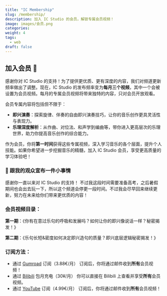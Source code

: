```yaml
---
title: "IC Membership"
slug: /membership/
description: 加入 IC Studio 的会员，解锁专属会员视频！
image: images/会员.png
categories:
weight: 4
tags:
  - web
draft: false
---
```

## 加入会员 🎵

感谢你对 IC Studio 的支持！为了提供更优质、更有深度的内容，我们对频道更新频率做出了调整。现在，IC Studio 的发布频率变为**每月三个视频**，其中一个会被设置为会员视频。每月的专属会员视频将带来独特的内容，只对会员开放观看。

会员专属内容将包括但不限于：

- **即兴演奏**：探索旋律、伴奏的自由即兴演奏技巧，让你的音乐创作更具灵活性与表现力。
- **乐理深度解析**：从作曲、对位法、和声学到编曲等，带你进入更高层次的乐理世界，助力你提高音乐创作的综合能力。

作为会员，你将**第一时间**获得这些专属视频，深入学习音乐的各个层面，提升个人技能。如果你希望进一步挖掘音乐的精髓，加入 IC Studio 会员，享受更高质量的学习体验吧！

### 📢 跟我的观众宣布一件小事情
感谢你一直以来对 IC Studio 的支持！
不过我这段时间需要准备高考，之后暑假期间也会出去玩一下，所以这个频道会停更一段时间。不过我会尽早回来继续更新，努力在未来给你们带来更优质的内容！

### 会员视频目录：

**第一期**：《你有在意过乐句的呼吸和发展吗？如何让你的即兴像说话一样？秘密揭发！》

**第二期**：《乐句长短&密度如何决定即兴造句的质量？即兴底层逻辑秘密揭发！》

### 订阅方法：

- 通过 <a href="https://icstudio3.gumroad.com/l/icstudio">Gumroad</a> 订阅（3.88€/月）
订阅后，你将通过邮件收到**所有**会员视频！
- 通过 <a href="https://space.bilibili.com/376362605">Bilibili</a> 包月充电（30¥/月）
你可以直接在 Bilibili 上查看并享受**所有**会员视频。
- 通过 <a href="https://www.youtube.com/channel/UC7XUeUpBAZhdXQbRP32AHjQ/join">YouTube</a> 订阅（4.99€/月）
订阅后，你将通过邮件收到**所有**会员视频！


